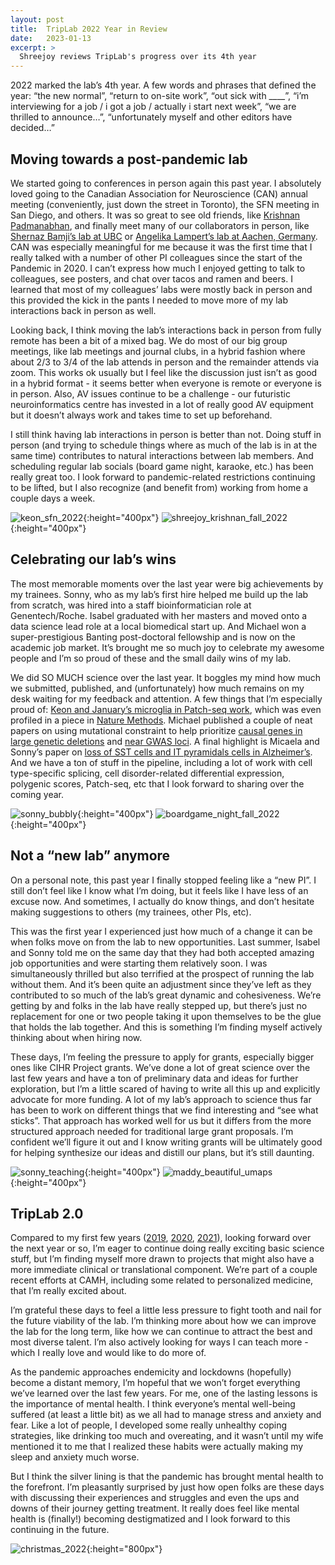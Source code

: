 ```yaml
---
layout: post
title:  TripLab 2022 Year in Review
date:   2023-01-13
excerpt: >
  Shreejoy reviews TripLab's progress over its 4th year
---
```


2022 marked the lab’s 4th year. A few words and phrases that defined the year: “the new normal”, “return to on-site work”, “out sick with ____”, “i’m interviewing for a job / i got a job / actually i start next week”, “we are thrilled to announce…”, “unfortunately myself and other editors have decided…”

## Moving towards a post-pandemic lab

We started going to conferences in person again this past year. I absolutely loved going to the Canadian Association for Neuroscience (CAN) annual meeting (conveniently, just down the street in Toronto), the SFN meeting in San Diego, and others. It was so great to see old friends, like [Krishnan Padmanabhan](https://www.urmc.rochester.edu/labs/neural-circuits-computation.aspx), and finally meet many of our collaborators in person, like [Shernaz Bamji’s lab at UBC](https://www.bamjilab.com/) or [Angelika Lampert’s lab at Aachen, Germany](https://www.ukaachen.de/en/clinics-institutes/institute-of-physiology/research/lampert-lab/lab-members/prof-angelika-lampert/). CAN was especially meaningful for me because it was the first time that I really talked with a number of other PI colleagues since the start of the Pandemic in 2020. I can’t express how much I enjoyed getting to talk to colleagues, see posters, and chat over tacos and ramen and beers. I learned that most of my colleagues’ labs were mostly back in person and this provided the kick in the pants I needed to move more of my lab interactions back in person as well. 

Looking back, I think moving the lab’s interactions back in person from fully remote has been a bit of a mixed bag. We do most of our big group meetings, like lab meetings and journal clubs, in a hybrid fashion where about 2/3 to 3/4 of the lab attends in person and the remainder attends via zoom. This works ok usually but I feel like the discussion just isn’t as good in a hybrid format - it seems better when everyone is remote or everyone is in person. Also, AV issues continue to be a challenge - our futuristic neuroinformatics centre has invested in a lot of really good AV equipment but it doesn’t always work and takes time to set up beforehand. 

I still think having lab interactions in person is better than not. Doing stuff in person (and trying to schedule things where as much of the lab is in at the same time) contributes to natural  interactions between lab members. And scheduling regular lab socials (board game night, karaoke, etc.) has been really great too. I look forward to pandemic-related restrictions continuing to be lifted, but I also recognize (and benefit from) working from home a couple days a week.

![keon_sfn_2022](/images/lab_fun/fall_2022/keon_sfn_2022.jpg "keon_sfn_2022"){:height="400px"}
![shreejoy_krishnan_fall_2022](/images/lab_fun/fall_2022/shreejoy_krishnan_fall_2022.jpg "shreejoy_krishnan_fall_2022"){:height="400px"}

## Celebrating our lab’s wins

The most memorable moments over the last year were big achievements by my trainees. Sonny, who as my lab’s first hire helped me build up the lab from scratch, was hired into a staff bioinformatician role at Genentech/Roche. Isabel graduated with her masters and moved onto a data science lead role at a local biomedical start up. And Michael won a super-prestigious Banting post-doctoral fellowship and is now on the academic job market. It’s brought me so much joy to celebrate my awesome people and I’m so proud of these and the small daily wins of my lab.

We did SO MUCH science over the last year. It boggles my mind how much we submitted, published, and (unfortunately) how much remains on my desk waiting for my feedback and attention. A few things that I’m especially proud of: [Keon and January’s microglia in Patch-seq work](https://www.biorxiv.org/content/10.1101/2022.09.07.507009v2), which was even profiled in a piece in [Nature Methods](https://www.nature.com/articles/s41592-022-01662-5). Michael published a couple of neat papers on using mutational constraint to help prioritize [causal genes in large genetic deletions](https://jamanetwork.com/journals/jamapsychiatry/fullarticle/2786543) and [near GWAS loci](https://www.nature.com/articles/s41380-022-01542-6). A final highlight is Micaela and Sonny’s paper on [loss of SST cells and IT pyramidals cells in Alzheimer’s](https://www.frontiersin.org/articles/10.3389/fnmol.2022.903175/full). And we have a ton of stuff in the pipeline, including a lot of work with cell type-specific splicing, cell disorder-related differential expression, polygenic scores, Patch-seq, etc that I look forward to sharing over the coming year.

![sonny_bubbly](/images/lab_fun/summer_2022/sonny_bubbly.jpg "sonny_bubbly"){:height="400px"}
![boardgame_night_fall_2022](/images/lab_fun/fall_2022/boardgame_night_fall_2022.jpg "boardgame_night_fall_2022"){:height="400px"}

## Not a “new lab” anymore

On a personal note, this past year I finally stopped feeling like a “new PI”. I still don’t feel like I know what I’m doing, but it feels like I have less of an excuse now. And sometimes, I actually do know things, and don’t hesitate making suggestions to others (my trainees, other PIs, etc).

This was the first year I experienced just how much of a change it can be when folks move on from the lab to new opportunities. Last summer, Isabel and Sonny told me on the same day that they had both accepted amazing job opportunities and were starting them relatively soon. I was simultaneously thrilled but also terrified at the prospect of running the lab without them. And it’s been quite an adjustment since they’ve left as they contributed to so much of the lab’s great dynamic and cohesiveness. We’re getting by and folks in the lab have really stepped up, but there’s just no replacement for one or two people taking it upon themselves to be the glue that holds the lab together. And this is something I’m finding myself actively thinking about when hiring now.

These days, I’m feeling the pressure to apply for grants, especially bigger ones like CIHR Project grants. We’ve done a lot of great science over the last few years and have a ton of preliminary data and ideas for further exploration, but I’m a little scared of having to write all this up and explicitly advocate for more funding. A lot of my lab’s approach to science thus far has been to work on different things that we find interesting and “see what sticks”. That approach has worked well for us but it differs from the more structured approach needed for traditional large grant proposals. I’m confident we’ll figure it out and I know writing grants will be ultimately good for helping synthesize our ideas and distill our plans, but it’s still daunting. 

![sonny_teaching](/images/lab_fun/summer_2022/sonny_teaching.jpg "sonny_teaching"){:height="400px"}
![maddy_beautiful_umaps](/images/lab_fun/fall_2022/maddy_beautiful_umaps.jpg "maddy_beautiful_umaps"){:height="400px"}

## TripLab 2.0

Compared to my first few years ([2019](https://triplab.org/2020/01/12/TripFirstYearReview.html), [2020](https://triplab.org/2021/01/16/Trip2020YearReview.html), [2021](https://triplab.org/2022/01/24/Trip2021YearReview.html)), looking forward over the next year or so, I’m eager to continue doing really exciting basic science stuff, but I’m finding myself more drawn to projects that might also have a more immediate clinical or translational component. We’re part of a couple recent efforts at CAMH,  including some related to personalized medicine, that I’m really excited about. 

I’m grateful these days to feel a little less pressure to fight tooth and nail for the future viability of the lab. I’m thinking more about how we can improve the lab for the long term, like how we can continue to attract the best and most diverse talent. I’m also actively looking for ways I can teach more - which I really love and would like to do more of.

As the pandemic approaches endemicity and lockdowns (hopefully) become a distant memory, I’m hopeful that we won’t forget everything we’ve learned over the last few years. For me, one of the lasting lessons is the importance of mental health. I think everyone’s mental well-being suffered (at least a little bit) as we all had to manage stress and anxiety and fear. Like a lot of people, I developed some really unhealthy coping strategies, like drinking too much and overeating, and it wasn’t until my wife mentioned it to me that I realized these habits were actually making my sleep and anxiety much worse.

But I think the silver lining is that the pandemic has brought mental health to the forefront. I’m pleasantly surprised by just how open folks are these days with discussing their experiences and struggles and even the ups and downs of their journey getting treatment. It really does feel like mental health is (finally!) becoming destigmatized and I look forward to this continuing in the future.

![christmas_2022](/images/lab_fun/fall_2022/christmas_2022.jpg "christmas_2022"){:height="800px"}

